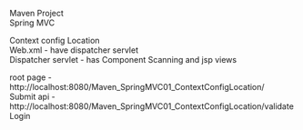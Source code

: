 
Maven Project  
Spring MVC 

Context config Location  
Web.xml - have dispatcher servlet  
Dispatcher servlet - has Component Scanning and jsp views  

root page - http://localhost:8080/Maven_SpringMVC01_ContextConfigLocation/  
Submit api - http://localhost:8080/Maven_SpringMVC01_ContextConfigLocation/validateLogin  


